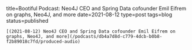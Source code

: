 
title=Bootiful Podcast: Neo4J CEO and Spring Data cofounder Emil Eifrem on graphs, Neo4J, and more
date=2021-08-12
type=post
tags=blog
status=published
~~~~~~
[(2021-08-12) Neo4J CEO and Spring Data cofounder Emil Eifrem on graphs, Neo4J, and more](/podcasts/db4a7d8d-c779-4dcb-b0b8-f2b89018c7fd/produced-audio) 
            